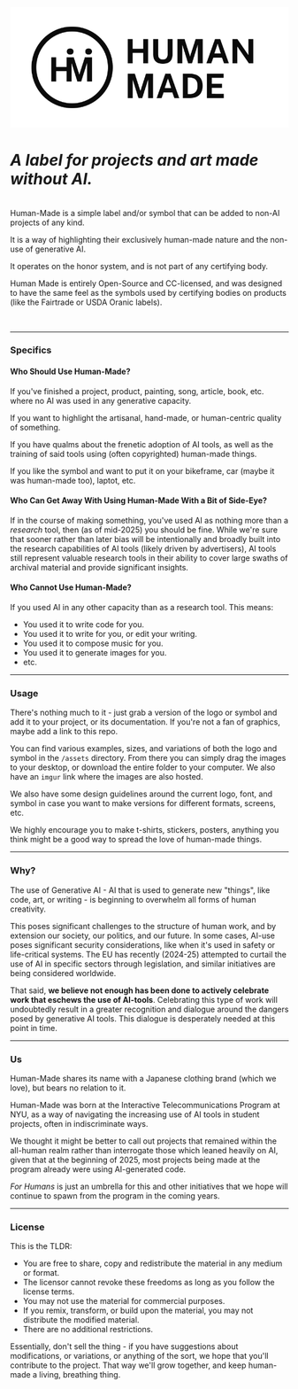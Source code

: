 <picture>
  <source media="(prefers-color-scheme: dark)" srcset="https://github.com/from-humans-for-humans/human-made/blob/main/assets/logo%2Btype/human_made_wt_lg.png">
  <source media="(prefers-color-scheme: light)" srcset="https://github.com/from-humans-for-humans/human-made/blob/main/assets/logo%2Btype/human_made_blk_lg.png">
  <img src="https://github.com/from-humans-for-humans/human-made/blob/main/assets/logo%2Btype/human_made_blk_lg.png" alt="Human-Made Text and Logo">
</picture>

# *A label for projects and art made without AI.*
<br />
Human-Made is a simple label and/or symbol that can be added to non-AI projects of any kind.

It is a way of highlighting their exclusively human-made nature and the non-use of generative AI.

It operates on the honor system, and is not part of any certifying body.

Human Made is entirely Open-Source and CC-licensed, and was designed to have the same feel as the symbols used by certifying bodies on products (like the Fairtrade or USDA Oranic labels).

<br />

---

### Specifics

#### Who Should Use Human-Made?

If you've finished a project, product, painting, song, article, book, etc. where no AI was used in any generative capacity.

If you want to highlight the artisanal, hand-made, or human-centric quality of something.

If you have qualms about the frenetic adoption of AI tools, as well as the training of said tools using (often copyrighted) human-made things.

If you like the symbol and want to put it on your bikeframe, car (maybe it was human-made too), laptot, etc.

#### Who Can Get Away With Using Human-Made With a Bit of Side-Eye?

If in the course of making something, you've used AI as nothing more than a *research* tool, then (as of mid-2025) you should be fine. While we're sure that sooner rather than later
bias will be intentionally and broadly built into the research capabilities of AI tools (likely driven by advertisers), AI tools still represent valuable research tools in their
ability to cover large swaths of archival material and provide significant insights.

#### Who Cannot Use Human-Made?

If you used AI in any other capacity than as a research tool. This means:

- You used it to write code for you.
- You used it to write for you, or edit your writing.
- You used it to compose music for you.
- You used it to generate images for you.
- etc.

---

### Usage

There's nothing much to it - just grab a version of the logo or symbol and add it to your project, or its documentation. If you're not a fan of graphics, maybe add a link to this repo.

You can find various examples, sizes, and variations of both the logo and symbol in the `/assets` directory. From there you can simply drag the images to your desktop,
or download the entire folder to your computer. We also have an `imgur` link where the images are also hosted.

We also have some design guidelines around the current logo, font, and symbol in case you want to make versions for different formats, screens, etc.

We highly encourage you to make t-shirts, stickers, posters, anything you think might be a good way to spread the love of human-made things.

---

### Why?

The use of Generative AI - AI that is used to generate new "things", like code, art, or writing - is beginning to overwhelm all forms of human creativity.

This poses significant challenges to the structure of human work, and by extension our society, our politics, and our future. In some cases, AI-use poses significant security
considerations, like when it's used in safety or life-critical systems. The EU has recently (2024-25) attempted to curtail the use of AI in specific sectors through legislation,
and similar initiatives are being considered worldwide.

That said, **we believe not enough has been done to actively celebrate work that eschews the use of AI-tools**. Celebrating this type of work will undoubtedly result in a greater
recognition and dialogue around the dangers posed by generative AI tools. This dialogue is desperately needed at this point in time.

---

### Us

Human-Made shares its name with a Japanese clothing brand (which we love), but bears no relation to it.

Human-Made was born at the Interactive Telecommunications Program at NYU, as a way of navigating the increasing use of AI tools in student projects, often in indiscriminate ways.

We thought it might be better to call out projects that remained within the all-human realm rather than interrogate those which leaned heavily on AI, given that at the beginning of 2025, most projects being made at the program already were using AI-generated code.

*For Humans* is just an umbrella for this and other initiatives that we hope will continue to spawn from the program in the coming years.

---

### License

This is the TLDR:
- You are free to share, copy and redistribute the material in any medium or format.
- The licensor cannot revoke these freedoms as long as you follow the license terms.
- You may not use the material for commercial purposes.
- If you remix, transform, or build upon the material, you may not distribute the modified material.
- There are no additional restrictions.

Essentially, don't sell the thing - if you have suggestions about modifications, or variations, or anything of the sort, we hope that you'll contribute to the project. That way we'll grow together, and keep human-made a living, breathing thing.
